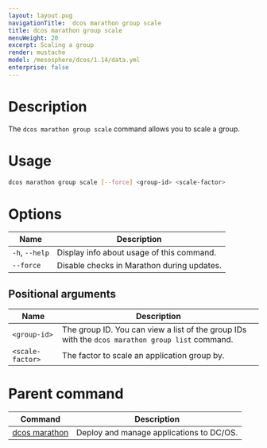 ```yaml
---
layout: layout.pug
navigationTitle:  dcos marathon group scale
title: dcos marathon group scale
menuWeight: 20
excerpt: Scaling a group
render: mustache
model: /mesosphere/dcos/1.14/data.yml
enterprise: false
---
```



# Description

The `dcos marathon group scale` command allows you to scale a group.

# Usage

```bash
dcos marathon group scale [--force] <group-id> <scale-factor>
```

# Options

| Name | Description |
|---------|-------------|
| `-h`, `--help` | Display info about usage of this command. |
| `--force`   | Disable checks in Marathon during updates. |

## Positional arguments

| Name |  Description |
|---------|-------------|
| `<group-id>`   |   The group ID. You can view a list of the group IDs with the `dcos marathon group list` command.|
| `<scale-factor>`   |  The factor to scale an application group by. |

# Parent command

| Command | Description |
|---------|-------------|
| [dcos marathon](/mesosphere/dcos/1.14/cli/command-reference/dcos-marathon/) | Deploy and manage applications to DC/OS. |

